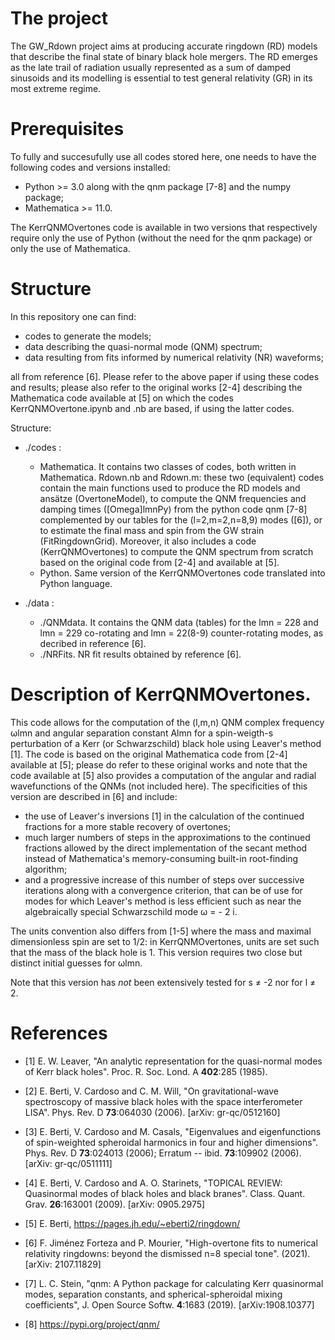 # The project
 
The GW_Rdown project aims at producing accurate ringdown (RD) models that describe the final state of binary black hole mergers. 
The RD emerges as the late trail of radiation usually represented as a sum of damped sinusoids and its modelling is essential to test general relativity (GR) in its most extreme regime.  


# Prerequisites

To fully and succesufully use all codes stored here, one needs to have the following codes and versions installed:
* Python >= 3.0 along with the qnm package [7-8] and the numpy package;
* Mathematica >= 11.0.

The KerrQNMOvertones code is available in two versions that respectively require only the use of Python (without the need for the qnm package) or only the use of Mathematica.


# Structure

In this repository one can find: 
* codes to generate the models;
* data describing the quasi-normal mode (QNM) spectrum;
* data resulting from fits informed by numerical relativity (NR) waveforms;

all from reference [6].
Please refer to the above paper if using these codes and results; please also refer to the original works [2-4] describing the Mathematica code available at [5] on which the codes KerrQNMOvertone.ipynb and .nb are based, if using the latter codes.

Structure:
* ./codes :  
  * Mathematica. It contains two classes of codes, both written in Mathematica. Rdown.nb and Rdown.m: these two (equivalent) codes contain the main functions                                      used to produce the RD models and ansätze (OvertoneModel), to compute the QNM frequencies and damping times (\[Omega]lmnPy) from                                    the python code qnm [7-8] complemented by our tables for the (l=2,m=2,n=8,9) modes ([6]), or to estimate the final mass and spin from the GW strain (FitRingdownGrid). 
                                   Moreover, it also includes a code (KerrQNMOvertones) to compute the QNM spectrum from scratch based on the original code from 
                                   [2-4] and available at [5]. 
  * Python. Same version of the KerrQNMOvertones code translated into Python language.
                                   
* ./data :    
  * ./QNMdata. It contains the QNM data (tables) for the lmn = 228 and lmn = 229 co-rotating and lmn = 22(8-9) counter-rotating modes, as decribed in reference [6].
  * ./NRFits. NR fit results obtained by reference [6].                                  


# Description of KerrQNMOvertones.

This code allows for the computation of the (l,m,n) QNM complex frequency ωlmn and angular separation constant Almn for a spin-weigth-s perturbation of a Kerr (or Schwarzschild) black hole using Leaver's method [1].
The code is based on the original Mathematica code from [2-4] available at [5]; please do refer to these original works and note that the code available at [5] also provides a computation of the angular and radial wavefunctions of the QNMs (not included here).
The specificities of this version are described in [6] and include:
* the use of Leaver's inversions [1] in the calculation of the continued fractions for a more stable recovery of overtones;
* much larger numbers of steps in the approximations to the continued fractions allowed by the direct implementation of the secant method instead of Mathematica's
       memory-consuming built-in root-finding algorithm;
* and a progressive increase of this number of steps over successive iterations along with a convergence criterion, that can be of use for modes for which Leaver's method is less efficient such as near the algebraically special Schwarzschild mode ω = - 2 i.
   
The units convention also differs from [1-5] where the mass and maximal dimensionless spin are set to 1/2: in KerrQNMOvertones, units are set such that the mass of the black hole is 1.
This version requires two close but distinct initial guesses for ωlmn.

Note that this version has *not* been extensively tested for s ≠ -2 nor for l ≠ 2.
    
    
    
# References

* [1] E. W. Leaver, "An analytic representation for the quasi-normal modes of Kerr black holes".  Proc. R. Soc. Lond. A **402**:285 (1985).

* [2] E. Berti, V. Cardoso and C. M. Will, "On gravitational-wave spectroscopy of massive black holes with the space interferometer LISA".  Phys. Rev. D **73**:064030 (2006).  [arXiv: gr-qc/0512160]

* [3] E. Berti, V. Cardoso and M. Casals, "Eigenvalues and eigenfunctions of spin-weighted spheroidal harmonics in four and higher dimensions".  Phys. Rev. D **73**:024013 (2006);  Erratum -- ibid. **73**:109902 (2006).  [arXiv: gr-qc/0511111]

* [4] E. Berti, V. Cardoso and A. O. Starinets, "TOPICAL REVIEW: Quasinormal modes of black holes and black branes".  Class. Quant. Grav. **26**:163001 (2009).  [arXiv: 0905.2975]

* [5] E. Berti, https://pages.jh.edu/~eberti2/ringdown/

* [6] F. Jiménez Forteza and P. Mourier, "High-overtone fits to numerical relativity ringdowns: beyond the dismissed n=8 special tone".  (2021).  [arXiv: 2107.11829]

* [7] L. C. Stein, "qnm: A Python package for calculating Kerr quasinormal modes, separation constants, and spherical-spheroidal mixing coefficients",  J. Open Source Softw. **4**:1683 (2019). [arXiv:1908.10377]

* [8] https://pypi.org/project/qnm/ 
